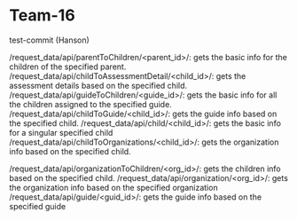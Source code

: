 # Team-16
test-commit (Hanson)

/request_data/api/parentToChildren/<parent_id>/: gets the basic info for the children of the specified parent.
/request_data/api/childToAssessmentDetail/<child_id>/: gets the assessment details based on the specified child.
/request_data/api/guideToChildren/<guide_id>/: gets the basic info for all the children assigned to the specified guide.
/request_data/api/childToGuide/<child_id>/: gets the guide info based on the specified child.
/request_data/api/child/<child_id>/: gets the basic info for a singular specified child
/request_data/api/childToOrganizations/<child_id>/: gets the organization info based on the specified child.


/request_data/api/organizationToChildren/<org_id>/: gets the children info based on the specified child.
/request_data/api/organization/<org_id>/: gets the organization info based on the specified organization
/request_data/api/guide/<guid_id>/: gets the guide info based on the specified guide